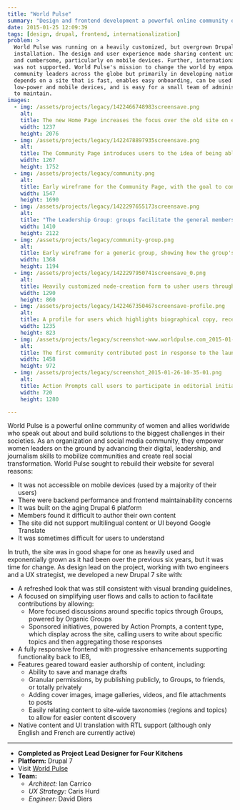 ```yaml
---
title: "World Pulse"
summary: "Design and frontend development a powerful online community of women and allies building solutions to today’s biggest challenges."
date: 2015-01-25 12:09:39
tags: [design, drupal, frontend, internationalization]
problem: >
  World Pulse was running on a heavily customized, but overgrown Drupal 6
  installation. The design and user experience made sharing content unintuitive
  and cumbersome, particularly on mobile devices. Further, internationalization
  was not supported. World Pulse's mission to change the world by empowering
  community leaders across the globe but primarily in developing nations
  depends on a site that is fast, enables easy onboarding, can be used on
  low-power and mobile devices, and is easy for a small team of administrators
  to maintain.
images:
  - img: /assets/projects/legacy/1422466748983screensave.png
    alt:
    title: The new Home Page increases the focus over the old site on explaining what World Pulse is to new traffic.
    width: 1237
    height: 2076
  - img: /assets/projects/legacy/1422478897935screensave.png
    alt:
    title: The Community Page introduces users to the idea of being able to join/participate publicly and read what others have shared.
    width: 1267
    height: 1752
  - img: /assets/projects/legacy/community.png
    alt:
    title: Early wireframe for the Community Page, with the goal to convert curious new visitors into contributing members by showing them active discussion areas and new content.
    width: 1547
    height: 1690
  - img: /assets/projects/legacy/1422297655173screensave.png
    alt:
    title: "The Leadership Group: groups facilitate the general membership to discuss a particular topic."
    width: 1410
    height: 2122
  - img: /assets/projects/legacy/community-group.png
    alt:
    title: Early wireframe for a generic group, showing how the group's home page is a nexus for not only recent content, but also highlight specific content and the moderators who serve the group.
    width: 1368
    height: 1194
  - img: /assets/projects/legacy/1422297950741screensave_0.png
    alt:
    title: Heavily customized node-creation form to usher users through creating a post more easily than through a standard Drupal administration theme.
    width: 1290
    height: 860
  - img: /assets/projects/legacy/1422467350467screensave-profile.png
    alt:
    title: A profile for users which highlights biographical copy, recent contributions and connections, and any participation badges earned.
    width: 1235
    height: 823
  - img: /assets/projects/legacy/screenshot-www.worldpulse.com_2015-01-26_10-28-52_0.png
    alt:
    title: The first community contributed post in response to the launch of the new site. This is her first post since 2012.
    width: 1458
    height: 972
  - img: /assets/projects/legacy/screenshot_2015-01-26-10-35-01.png
    alt:
    title: Action Prompts call users to participate in editorial initiatives to write about a particular prompt, then aggregate responses
    width: 720
    height: 1280

---
```


World Pulse is a powerful online community of women and allies worldwide who speak out about and build solutions to the biggest challenges in their societies. As an organization and social media community, they empower women leaders on the ground by advancing their digital, leadership, and journalism skills to mobilize communities and create real social transformation. World Pulse sought to rebuild their website for several reasons:

- It was not accessible on mobile devices (used by a majority of their users)
- There were backend performance and frontend maintainability concerns
- It was built on the aging Drupal 6 platform
- Members found it difficult to author their own content
- The site did not support multilingual content or UI beyond Google Translate
- It was sometimes difficult for users to understand

In truth, the site was in good shape for one as heavily used and exponentially grown as it had been over the previous six years, but it was time for change. As design lead on the project, working with two engineers and a UX strategist, we developed a new Drupal 7 site with:

- A refreshed look that was still consistent with visual branding guidelines,
- A focused on simplifying user flows and calls to action to facilitate contributions by allowing:
  - More focused discussions around specific topics through Groups, powered by Organic Groups
  - Sponsored initiatives, powered by Action Prompts, a content type, which display across the site, calling users to write about specific topics and then aggregating those responses
- A fully responsive frontend with progressive enhancements supporting functionality back to IE8,
- Features geared toward easier authorship of content, including:
  - Ability to save and manage drafts
  - Granular permissions, by publishing publicly, to Groups, to friends, or totally privately
  - Adding cover images, image galleries, videos, and file attachments to posts
  - Easily relating content to site-wide taxonomies (regions and topics) to allow for easier content discovery
- Native content and UI translation with RTL support (although only English and French are currently active)

---

- **Completed as Project Lead Designer for Four Kitchens**
- **Platform:** Drupal 7
- Visit [World Pulse](http://www.worldpulse.com)
- **Team:**
  - _Architect:_ Ian Carrico
  - _UX Strategy:_ Caris Hurd
  - _Engineer:_ David Diers
